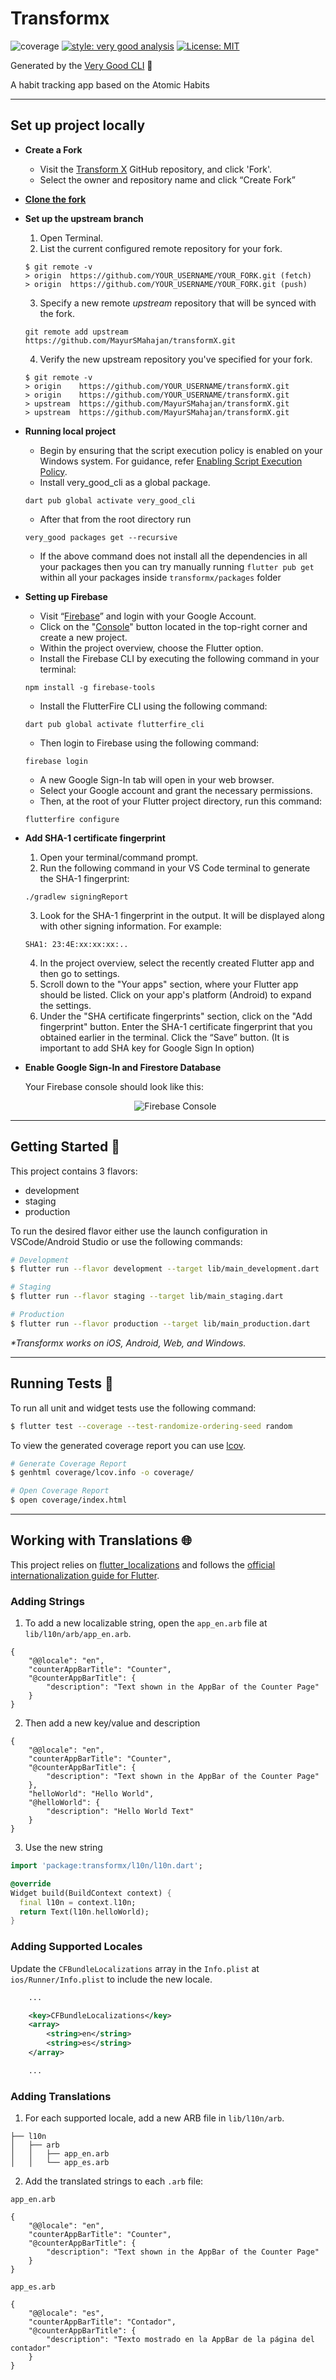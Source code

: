 # Transformx

![coverage][coverage_badge]
[![style: very good analysis][very_good_analysis_badge]][very_good_analysis_link]
[![License: MIT][license_badge]][license_link]

Generated by the [Very Good CLI][very_good_cli_link] 🤖

A habit tracking app based on the Atomic Habits

---

<!-- ## Firebase Setup 🚀

After cloning this repository, migrate to instagram-flutter-clone folder. Then, follow the following steps:

    Create Firebase Project
    Create Android, iOS & Web Apps
    Enable Authentication
    Click the "sign-in method" tab and enable sign in with Google
    Create a Flutter app within your Firebase and ake  for Android, with package name: com.example.verygoodcore.transformx
    
     -->

## Set up project locally

- **Create a Fork**
    - Visit the [Transform X](https://github.com/MayurSMahajan/transformX) GitHub repository, and click 'Fork'.
    - Select the owner and repository name and click “Create Fork”

- **[Clone the fork](https://docs.github.com/en/repositories/creating-and-managing-repositories/cloning-a-repository)**

- **Set up the upstream branch**

    1. Open Terminal.
    2. List the current configured remote repository for your fork.

    ```
    $ git remote -v
    > origin  https://github.com/YOUR_USERNAME/YOUR_FORK.git (fetch)
    > origin  https://github.com/YOUR_USERNAME/YOUR_FORK.git (push)
    ```
    3. Specify a new remote *upstream* repository that will be synced with the fork.
    ```
    git remote add upstream https://github.com/MayurSMahajan/transformX.git
    ```
    4. Verify the new upstream repository you've specified for your fork.
    ```
    $ git remote -v
    > origin    https://github.com/YOUR_USERNAME/transformX.git
    > origin    https://github.com/YOUR_USERNAME/transformX.git
    > upstream  https://github.com/MayurSMahajan/transformX.git
    > upstream  https://github.com/MayurSMahajan/transformX.git
    
    ```
    
- **Running local project**
    - Begin by ensuring that the script execution policy is enabled on your Windows system. For guidance, refer [Enabling Script Execution Policy](https://www.makeuseof.com/enable-script-execution-policy-windows-powershell/).
    - Install very_good_cli as a global package.
    ```
    dart pub global activate very_good_cli
    ```
    - After that from the root directory run
    ```
    very_good packages get --recursive
    ```
    - If the above command does not install all the dependencies in all your packages then you can try manually running `flutter pub get` within all your packages inside `transformx/packages` folder
- **Setting up Firebase**
    - Visit “[Firebase](https://firebase.google.com/)” and login with your Google Account.
    - Click on the "[Console](https://console.firebase.google.com/)" button located in the top-right corner and create a new project.
    - Within the project overview, choose the Flutter option.
    - Install the Firebase CLI by executing the following command in your terminal:
    ```
    npm install -g firebase-tools
    ```
    - Install the FlutterFire CLI using the following command:
    ```
    dart pub global activate flutterfire_cli
    ```
    - Then login to Firebase using the following command:
    ```
    firebase login
    ```
    - A new Google Sign-In tab will open in your web browser.
    - Select your Google account and grant the necessary permissions.
    - Then, at the root of your Flutter project directory, run this command:
    ```
    flutterfire configure
    ```
    
- **Add SHA-1 certificate fingerprint**
    1. Open your terminal/command prompt.
    2. Run the following command in your VS Code terminal to generate the SHA-1 fingerprint:
    ```
    ./gradlew signingReport
    ```
    3. Look for the SHA-1 fingerprint in the output. It will be displayed along with other signing information. For example:
    ```
    SHA1: 23:4E:xx:xx:xx:..
    ```
    4. In the project overview, select the recently created Flutter app and then go to settings.
    5. Scroll down to the "Your apps" section, where your Flutter app should be listed. Click on your app's platform (Android) to expand the settings.
    6. Under the "SHA certificate fingerprints" section, click on the "Add fingerprint" button. Enter the SHA-1 certificate fingerprint that you obtained earlier in the terminal. Click the “Save” button. (It is important to add         SHA key for Google Sign In option)

- **Enable Google Sign-In and Firestore Database**
  
   Your Firebase console should look like this:
	<p align="center">
	  <img src="https://github.com/vinaybadgujar102/transformX/assets/90821253/6a02c4a7-f0c1-4088-8928-f84872b24b03" alt="Firebase Console">
	</p>

---

## Getting Started 🚀

This project contains 3 flavors:

- development
- staging
- production

To run the desired flavor either use the launch configuration in VSCode/Android Studio or use the following commands:

```sh
# Development
$ flutter run --flavor development --target lib/main_development.dart

# Staging
$ flutter run --flavor staging --target lib/main_staging.dart

# Production
$ flutter run --flavor production --target lib/main_production.dart
```

_\*Transformx works on iOS, Android, Web, and Windows._

---

## Running Tests 🧪

To run all unit and widget tests use the following command:

```sh
$ flutter test --coverage --test-randomize-ordering-seed random
```

To view the generated coverage report you can use [lcov](https://github.com/linux-test-project/lcov).

```sh
# Generate Coverage Report
$ genhtml coverage/lcov.info -o coverage/

# Open Coverage Report
$ open coverage/index.html
```

---

## Working with Translations 🌐

This project relies on [flutter_localizations][flutter_localizations_link] and follows the [official internationalization guide for Flutter][internationalization_link].

### Adding Strings

1. To add a new localizable string, open the `app_en.arb` file at `lib/l10n/arb/app_en.arb`.

```arb
{
    "@@locale": "en",
    "counterAppBarTitle": "Counter",
    "@counterAppBarTitle": {
        "description": "Text shown in the AppBar of the Counter Page"
    }
}
```

2. Then add a new key/value and description

```arb
{
    "@@locale": "en",
    "counterAppBarTitle": "Counter",
    "@counterAppBarTitle": {
        "description": "Text shown in the AppBar of the Counter Page"
    },
    "helloWorld": "Hello World",
    "@helloWorld": {
        "description": "Hello World Text"
    }
}
```

3. Use the new string

```dart
import 'package:transformx/l10n/l10n.dart';

@override
Widget build(BuildContext context) {
  final l10n = context.l10n;
  return Text(l10n.helloWorld);
}
```

### Adding Supported Locales

Update the `CFBundleLocalizations` array in the `Info.plist` at `ios/Runner/Info.plist` to include the new locale.

```xml
    ...

    <key>CFBundleLocalizations</key>
	<array>
		<string>en</string>
		<string>es</string>
	</array>

    ...
```

### Adding Translations

1. For each supported locale, add a new ARB file in `lib/l10n/arb`.

```
├── l10n
│   ├── arb
│   │   ├── app_en.arb
│   │   └── app_es.arb
```

2. Add the translated strings to each `.arb` file:

`app_en.arb`

```arb
{
    "@@locale": "en",
    "counterAppBarTitle": "Counter",
    "@counterAppBarTitle": {
        "description": "Text shown in the AppBar of the Counter Page"
    }
}
```

`app_es.arb`

```arb
{
    "@@locale": "es",
    "counterAppBarTitle": "Contador",
    "@counterAppBarTitle": {
        "description": "Texto mostrado en la AppBar de la página del contador"
    }
}
```

[coverage_badge]: coverage_badge.svg
[flutter_localizations_link]: https://api.flutter.dev/flutter/flutter_localizations/flutter_localizations-library.html
[internationalization_link]: https://flutter.dev/docs/development/accessibility-and-localization/internationalization
[license_badge]: https://img.shields.io/badge/license-MIT-blue.svg
[license_link]: https://opensource.org/licenses/MIT
[very_good_analysis_badge]: https://img.shields.io/badge/style-very_good_analysis-B22C89.svg
[very_good_analysis_link]: https://pub.dev/packages/very_good_analysis
[very_good_cli_link]: https://github.com/VeryGoodOpenSource/very_good_cli
